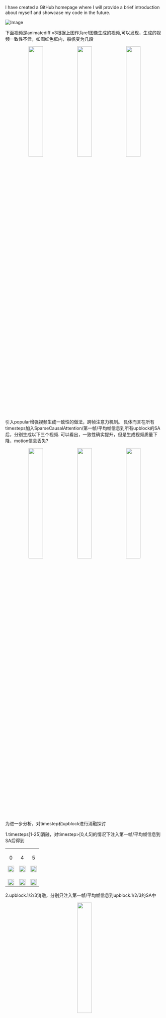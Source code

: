 I have created a GitHub homepage where I will provide a brief introduction about myself and showcase my code in the future.

![Image](https://github.com/users/vancyland/projects/1/assets/127710303/70f74ee3-ec0f-488a-a8ca-1855f50eea5c)

下面视频是animatediff v3根据上图作为ref图像生成的视频,可以发现，生成的视频一致性不佳，如图红色框内，船帆变为几段

<div align="center">
  <img src="https://github.com/users/vancyland/projects/1/assets/127710303/7582daea-9214-4193-9e40-a7691c5e05f9" width="30%"/>
  <img src="https://github.com/users/vancyland/projects/1/assets/127710303/7c06b544-c669-481c-9aea-75dd85ed0689" width="30%"/>
  <img src="https://github.com/users/vancyland/projects/1/assets/127710303/a2dca508-d084-4451-9e2a-b25d82344073" width="30%"/>
</div>

引入popular增强视频生成一致性的做法，跨帧注意力机制。
具体而言在所有timesteps加入SparseCausalAttention/第一帧/平均帧信息到所有upblock的SA后，分别生成以下三个视频.
可以看出，一致性确实提升，但是生成视频质量下降，motion信息丢失?

<div align="center">
  <img src="https://github.com/users/vancyland/projects/1/assets/127710303/d51b43b5-9a86-42e4-b971-f9f5e4415f54" width="30%"/>
  <img src="https://github.com/users/vancyland/projects/1/assets/127710303/4028b16c-117e-481d-aceb-7edb6722fd0e" width="30%"/>
  <img src="https://github.com/users/vancyland/projects/1/assets/127710303/1c5c79b0-bb3e-4547-a166-87edc57b260b" width="30%"/>
</div>

为进一步分析，对timestep和upblock进行消融探讨

1.timesteps[1-25]消融，对timestep>[0,4,5]的情况下注入第一帧/平均帧信息到SA后得到

<table>
  <tr>
    <td align="center">
      <p>0</p>
      <img src="https://github.com/vancyland/vancyland.github.io/assets/127710303/076cf87d-a193-404b-bd2e-451ba48b2874" width="100%">
    </td>
    <td align="center">
      <p>4</p>
      <img src="https://github.com/vancyland/vancyland.github.io/assets/127710303/a153ee1c-2688-442d-bad9-dd1645adcc7e" width="100%">
    </td>
    <td align="center">
      <p>5</p>
      <img src="https://github.com/vancyland/vancyland.github.io/assets/127710303/e52309a8-4f7a-4f43-8132-e6cf1b3e3d62" width="100%">
    </td>
  </tr>
  <tr>
    <td align="center">
      <p></p>
      <img src="https://github.com/vancyland/vancyland.github.io/assets/127710303/7443ea6f-dfb0-404a-ac77-c71309415445" width="100%">
    </td>
    <td align="center">
      <p></p>
      <img src="https://github.com/vancyland/vancyland.github.io/assets/127710303/cfdac4a6-d039-49a5-9c19-6dcefb9b3c44" width="100%">
    </td>
    <td align="center">
      <p></p>
      <img src="https://github.com/vancyland/vancyland.github.io/assets/127710303/b3f4faa9-0ea3-43f7-b4c3-3c33ecf8df9a" width="100%">
    </td>
  </tr>
</table>

2.upblock.1/2/3消融，分别只注入第一帧/平均帧信息到upblock.1/2/3的SA中

     
<div align="center">
 <img src="https://github.com/vancyland/vancyland.github.io/assets/127710303/0358d882-01f3-4eb4-8192-f2a25b1d43aa" width="30%">
</div>
  以上
  
<table>
  <tr>
    <td align="center">
      <p>upblock.123</p>
      <img src="https://github.com/vancyland/vancyland.github.io/assets/127710303/2bb37eec-4ead-400d-b973-cc81bd076121" width="100%">
    </td>
    <td align="center">
      <p>upblock.1</p>
      <img src="https://github.com/vancyland/vancyland.github.io/assets/127710303/5fe4dd1b-d8cf-4bc3-84fc-994f8a763a8f" width="100%">
    </td>
    <td align="center">
      <p>upblock.2</p>
      <img src="https://github.com/vancyland/vancyland.github.io/assets/127710303/d8b28a49-8de6-45fd-82df-d17287a1d30d" width="100%">
    </td>
    <td align="center">
      <p>upblock.3</p>
      <img src="https://github.com/vancyland/vancyland.github.io/assets/127710303/0890e045-d2c1-4ffc-adb9-3deed69a8378" width="100%">
    </td>
    <td align="center">
      <p>None</p>
      <img src="https://github.com/vancyland/vancyland.github.io/assets/127710303/2f9a8790-8b36-451f-90dd-37a814b4121d" width="100%">
    </td>
  </tr>
  <tr>
    <td align="center">
      <p></p>
      <img src="https://github.com/vancyland/vancyland.github.io/assets/127710303/6c2a0891-b84a-4772-8e99-6ba566134513" width="100%">
    </td>
    <td align="center">
      <p></p>
      <img src="https://github.com/vancyland/vancyland.github.io/assets/127710303/f7942f19-b906-49aa-838a-3b4d0fa95459" width="100%">
    </td>
    <td align="center">
      <p></p>
      <img src="https://github.com/vancyland/vancyland.github.io/assets/127710303/20c22a28-6369-4177-9ddf-db0101190f39" width="100%">
    </td>
    <td align="center">
      <p></p>
      <img src="https://github.com/vancyland/vancyland.github.io/assets/127710303/1b4d4881-75b3-46d2-9c87-7e00915499ef" width="100%">
    </td>
    <td align="center">
      <p></p>
      <img src="https://github.com/vancyland/vancyland.github.io/assets/127710303/87b15f18-3f9c-4327-91d1-895afc46423b" width="100%">
    </td>
  </tr>
</table>

综合考虑视频质量和一致性，采用平均帧


<table>
 <tr>
    <td align="center">
      <p></p>
      <img src="https://github.com/vancyland/vancyland.github.io/assets/127710303/d4910803-0bd7-4149-b9b1-91e3aaadde6e" width="100%">
    </td>
   </tr>
  <tr>
    <td align="center">
      <p></p>
      <img src="https://github.com/vancyland/vancyland.github.io/assets/127710303/ad49313d-f98a-479e-9965-2ef5f8c1011f" width="100%">
    </td>
    </tr>
  <tr>
    <td align="center">
      <p></p>
      <img src="https://github.com/vancyland/vancyland.github.io/assets/127710303/ef916be8-b377-42b8-8898-bf1ff3221701" width="100%">
    </td>
    </tr>
  <tr>
    <td align="center">
      <!-- Placeholder for empty cell -->
    </td>
  </tr>
</table>

